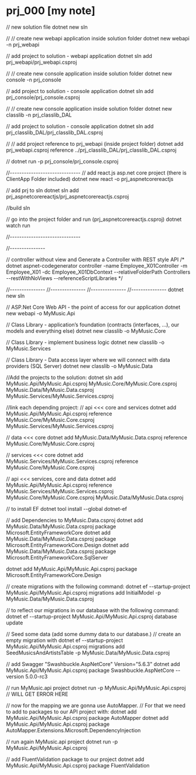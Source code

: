 # prj_000 [my note]

// new solution file
dotnet new sln


//
// create new webapi application inside solution folder
dotnet new webapi -n prj_webapi

// add project to solution - webapi application
dotnet sln add prj_webapi/prj_webapi.csproj


//
// create new console application inside solution folder
dotnet new console -n prj_console

// add project to solution - console application
dotnet sln add prj_console/prj_console.csproj


// 
// create new console application inside solution folder
dotnet new classlib -n prj_classlib_DAL

// add project to solution - console application
dotnet sln add prj_classlib_DAL/prj_classlib_DAL.csproj


//
// add project reference to prj_webapi (inside project folder)
dotnet add prj_webapi.csproj reference ../prj_classlib_DAL/prj_classlib_DAL.csproj


//
dotnet run -p prj_console/prj_console.csproj


//------------------------------
// add react.js asp.net core project (there is ClientApp Folder included)
dotnet new react -o prj_aspnetcorereactjs

// add prj to sln
dotnet sln add prj_aspnetcorereactjs/prj_aspnetcorereactjs.csproj

//build sln

// go into the project folder and run (prj_aspnetcorereactjs.csproj)
dotnet watch run 

//------------------------------



//---------------

// controller without view and Generate a Controller with REST style API
/* dotnet aspnet-codegenerator controller -name Employee_X01Controller -m Employee_X01 -dc Employee_X01DbContext --relativeFolderPath Controllers --restWithNoViews --referenceScriptLibraries */




//--------------- //--------------- //--------------- //---------------
dotnet new sln

// ASP.Net Core Web API - the point of access for our application
dotnet new webapi -o MyMusic.Api

// Class Library - application’s foundation (contracts (interfaces, …), our models and everything else)
dotnet new classlib -o MyMusic.Core 

// Class Library - implement business logic
dotnet new classlib -o MyMusic.Services

// Class Library - Data access layer where we will connect with data providers (SQL Server)
dotnet new classlib -o MyMusic.Data


//Add the projects to the solution:
dotnet sln add MyMusic.Api/MyMusic.Api.csproj MyMusic.Core/MyMusic.Core.csproj MyMusic.Data/MyMusic.Data.csproj MyMusic.Services/MyMusic.Services.csproj


//link each depending project:
// api <<< core and services
dotnet add MyMusic.Api/MyMusic.Api.csproj reference MyMusic.Core/MyMusic.Core.csproj MyMusic.Services/MyMusic.Services.csproj

// data <<< core
dotnet add MyMusic.Data/MyMusic.Data.csproj reference MyMusic.Core/MyMusic.Core.csproj

// services <<< core
dotnet add MyMusic.Services/MyMusic.Services.csproj reference MyMusic.Core/MyMusic.Core.csproj

// api <<< services, core and data
dotnet add MyMusic.Api/MyMusic.Api.csproj reference MyMusic.Services/MyMusic.Services.csproj MyMusic.Core/MyMusic.Core.csproj MyMusic.Data/MyMusic.Data.csproj



// to install EF
dotnet tool install --global dotnet-ef


// add Dependencies to MyMusic.Data.csproj
dotnet add MyMusic.Data/MyMusic.Data.csproj package Microsoft.EntityFrameworkCore
dotnet add MyMusic.Data/MyMusic.Data.csproj package Microsoft.EntityFrameworkCore.Design
dotnet add MyMusic.Data/MyMusic.Data.csproj package Microsoft.EntityFrameworkCore.SqlServer

dotnet add MyMusic.Api/MyMusic.Api.csproj package Microsoft.EntityFrameworkCore.Design

// create migrations with the following command:
dotnet ef --startup-project MyMusic.Api/MyMusic.Api.csproj migrations add InitialModel -p MyMusic.Data/MyMusic.Data.csproj

// to reflect our migrations in our database with the following command:
dotnet ef --startup-project MyMusic.Api/MyMusic.Api.csproj database update

// Seed some data (add some dummy data to our database.)
// create an empty migration with
dotnet ef --startup-project MyMusic.Api/MyMusic.Api.csproj migrations add SeedMusicsAndArtistsTable -p MyMusic.Data/MyMusic.Data.csproj


// add Swagger "Swashbuckle.AspNetCore" Version="5.6.3"
dotnet add MyMusic.Api/MyMusic.Api.csproj package Swashbuckle.AspNetCore --version 5.0.0-rc3

// run MyMusic.api project
dotnet run -p MyMusic.Api/MyMusic.Api.csproj
// WILL GET ERROR HERE

// now for the mapping we are gonna use AutoMapper.
// For that we need to add to packages to our API project with:
dotnet add MyMusic.Api/MyMusic.Api.csproj package AutoMapper 
dotnet add MyMusic.Api/MyMusic.Api.csproj package AutoMapper.Extensions.Microsoft.DependencyInjection

// run again MyMusic.api project
dotnet run -p MyMusic.Api/MyMusic.Api.csproj


// add FluentValidation package to our project
dotnet add MyMusic.Api/MyMusic.Api.csproj package FluentValidation
